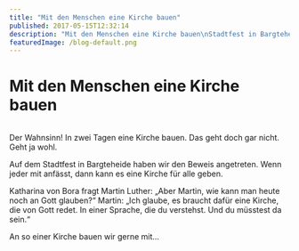 ```yaml
---
title: "Mit den Menschen eine Kirche bauen"
published: 2017-05-15T12:32:14
description: "Mit den Menschen eine Kirche bauen\nStadtfest in Bargteheide. Der EC-Bargteheide ist dabei.\n#EC-Bargteheide #meinEC #wirsindderNordbund #Kirchefueralle"
featuredImage: /blog-default.png
---
```


# Mit den Menschen eine Kirche bauen

<img loading="lazy" src="/old/DSC_4090-e1494844165759.jpg" alt>

Der Wahnsinn! In zwei Tagen eine Kirche bauen. Das geht doch gar nicht. Geht ja wohl.

Auf dem Stadtfest in Bargteheide haben wir den Beweis angetreten. Wenn jeder mit anfässt, dann kann es eine Kirche für alle geben.

Katharina von Bora fragt Martin Luther: &#8222;Aber Martin, wie kann man heute noch an Gott glauben?&#8220; Martin: &#8222;Ich glaube, es braucht dafür eine Kirche, die von Gott redet. In einer Sprache, die du verstehst. Und du müsstest da sein.&#8220;

An so einer Kirche bauen wir gerne mit&#8230;

<img loading="lazy" src="/old/DSC_4011.jpg" alt>